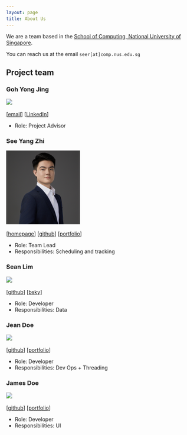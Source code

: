 ```yaml
---
layout: page
title: About Us
---
```


We are a team based in
the [School of Computing, National University of Singapore](https://www.comp.nus.edu.sg).

You can reach us at the email `seer[at]comp.nus.edu.sg`

## Project team

### Goh Yong Jing

<img src="images/johndoe.png" width="200px">

[[email](e0693145@u.nus.edu)]
[[LinkedIn](https://www.linkedin.com/in/yong-jing-goh-948605219/)]

* Role: Project Advisor

### See Yang Zhi

<img src="images/seeyangzhi.png" width="200px">

[[homepage](https://yangzhi.dev)]
[[github](https://github.com/SeeYangZhi)]
[[portfolio](team/seeyangzhi.md)]

* Role: Team Lead
* Responsibilities: Scheduling and tracking

### Sean Lim

<img src="https://avatars.githubusercontent.com/u/8543107?v=4" width="200px">

[[github](http://github.com/seanlim)] [[bsky](https://seanlkx.bsky.social/)]

* Role: Developer
* Responsibilities: Data

### Jean Doe

<img src="images/johndoe.png" width="200px">

[[github](http://github.com/johndoe)]
[[portfolio](team/johndoe.md)]

* Role: Developer
* Responsibilities: Dev Ops + Threading

### James Doe

<img src="images/johndoe.png" width="200px">

[[github](http://github.com/johndoe)]
[[portfolio](team/johndoe.md)]

* Role: Developer
* Responsibilities: UI
